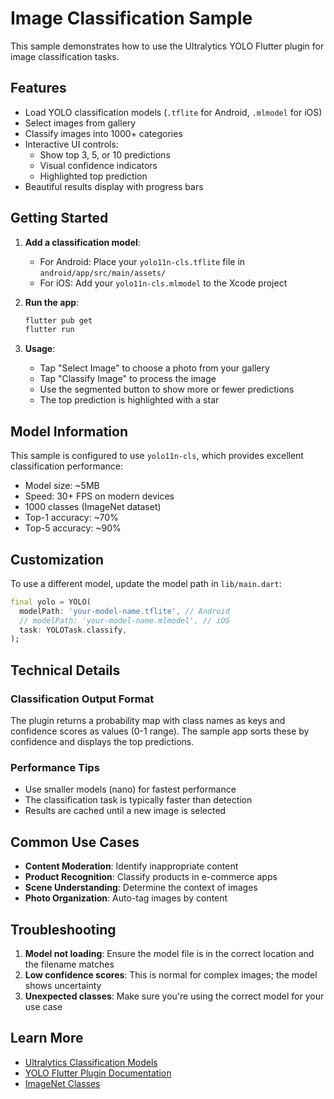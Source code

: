 # Image Classification Sample

This sample demonstrates how to use the Ultralytics YOLO Flutter plugin for image classification tasks.

## Features

- Load YOLO classification models (`.tflite` for Android, `.mlmodel` for iOS)
- Select images from gallery
- Classify images into 1000+ categories
- Interactive UI controls:
  - Show top 3, 5, or 10 predictions
  - Visual confidence indicators
  - Highlighted top prediction
- Beautiful results display with progress bars

## Getting Started

1. **Add a classification model**:

   - For Android: Place your `yolo11n-cls.tflite` file in `android/app/src/main/assets/`
   - For iOS: Add your `yolo11n-cls.mlmodel` to the Xcode project

2. **Run the app**:

   ```bash
   flutter pub get
   flutter run
   ```

3. **Usage**:
   - Tap "Select Image" to choose a photo from your gallery
   - Tap "Classify Image" to process the image
   - Use the segmented button to show more or fewer predictions
   - The top prediction is highlighted with a star

## Model Information

This sample is configured to use `yolo11n-cls`, which provides excellent classification performance:

- Model size: ~5MB
- Speed: 30+ FPS on modern devices
- 1000 classes (ImageNet dataset)
- Top-1 accuracy: ~70%
- Top-5 accuracy: ~90%

## Customization

To use a different model, update the model path in `lib/main.dart`:

```dart
final yolo = YOLO(
  modelPath: 'your-model-name.tflite', // Android
  // modelPath: 'your-model-name.mlmodel', // iOS
  task: YOLOTask.classify,
);
```

## Technical Details

### Classification Output Format

The plugin returns a probability map with class names as keys and confidence scores as values (0-1 range). The sample app sorts these by confidence and displays the top predictions.

### Performance Tips

- Use smaller models (nano) for fastest performance
- The classification task is typically faster than detection
- Results are cached until a new image is selected

## Common Use Cases

- **Content Moderation**: Identify inappropriate content
- **Product Recognition**: Classify products in e-commerce apps
- **Scene Understanding**: Determine the context of images
- **Photo Organization**: Auto-tag images by content

## Troubleshooting

1. **Model not loading**: Ensure the model file is in the correct location and the filename matches
2. **Low confidence scores**: This is normal for complex images; the model shows uncertainty
3. **Unexpected classes**: Make sure you're using the correct model for your use case

## Learn More

- [Ultralytics Classification Models](https://docs.ultralytics.com/tasks/classify/)
- [YOLO Flutter Plugin Documentation](https://pub.dev/packages/ultralytics_yolo)
- [ImageNet Classes](https://deeplearning.cms.waikato.ac.nz/user-guide/class-maps/IMAGENET/)
